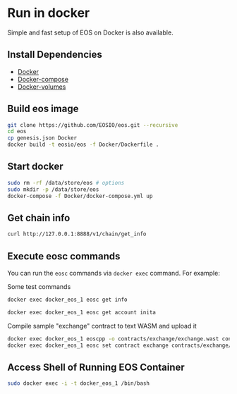 # Run in docker

Simple and fast setup of EOS on Docker is also available. 

## Install Dependencies
 - [Docker](https://docs.docker.com)
 - [Docker-compose](https://github.com/docker/compose)
 - [Docker-volumes](https://github.com/cpuguy83/docker-volumes)

## Build eos image

```bash
git clone https://github.com/EOSIO/eos.git --recursive
cd eos
cp genesis.json Docker 
docker build -t eosio/eos -f Docker/Dockerfile .
```

## Start docker

```bash
sudo rm -rf /data/store/eos # options 
sudo mkdir -p /data/store/eos
docker-compose -f Docker/docker-compose.yml up
```

## Get chain info

```bash
curl http://127.0.0.1:8888/v1/chain/get_info
```

## Execute eosc commands

You can run the `eosc` commands via `docker exec` command. For example:

Some test commands

```bash
docker exec docker_eos_1 eosc get info
```

```bash
docker exec docker_eos_1 eosc get account inita
```

Compile sample "exchange" contract to text WASM and upload it

```bash
docker exec docker_eos_1 eoscpp -o contracts/exchange/exchange.wast contracts/exchange/exchange.cpp
docker exec docker_eos_1 eosc set contract exchange contracts/exchange/exchange.wast contracts/exchange/exchange.abi
```

## Access Shell of Running EOS Container

```bash
sudo docker exec -i -t docker_eos_1 /bin/bash
```